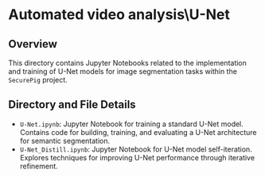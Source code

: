 # Automated video analysis\U-Net

## Overview

This directory contains Jupyter Notebooks related to the implementation and training of U-Net models for image segmentation tasks within the `SecurePig` project.

## Directory and File Details

*   `U-Net.ipynb`: Jupyter Notebook for training a standard U-Net model. Contains code for building, training, and evaluating a U-Net architecture for semantic segmentation.
*   `U-Net_Distill.ipynb`: Jupyter Notebook for U-Net model self-iteration. Explores techniques for improving U-Net performance through iterative refinement.